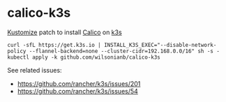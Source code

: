 # calico-k3s

[Kustomize](https://kustomize.io/) patch to install [Calico](https://www.projectcalico.org/) on [k3s](https://k3s.io/)

```
curl -sfL https://get.k3s.io | INSTALL_K3S_EXEC="--disable-network-policy --flannel-backend=none --cluster-cidr=192.168.0.0/16" sh -s -
kubectl apply -k github.com/wilsonianb/calico-k3s
```

See related issues:
- https://github.com/rancher/k3s/issues/201
- https://github.com/rancher/k3s/issues/54
